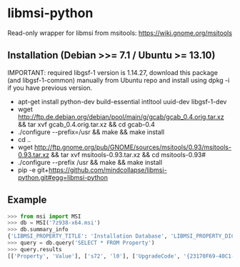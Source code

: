 # libmsi-python

Read-only wrapper for libmsi from msitools: https://wiki.gnome.org/msitools

## Installation (Debian >>= 7.1 / Ubuntu >= 13.10)

IMPORTANT: required libgsf-1 version is 1.14.27, download this package (and libgsf-1-common) manually from Ubuntu repo and install using dpkg -i if you have previous version.

* apt-get install python-dev build-essential intltool uuid-dev libgsf-1-dev 
* wget http://ftp.de.debian.org/debian/pool/main/g/gcab/gcab_0.4.orig.tar.xz && tar xvf gcab_0.4.orig.tar.xz && cd gcab-0.4
* ./configure --prefix=/usr && make && make install
* cd ..
* wget http://ftp.gnome.org/pub/GNOME/sources/msitools/0.93/msitools-0.93.tar.xz && tar xvf msitools-0.93.tar.xz && cd msitools-0.93#
* ./configure --prefix /usr && make && make install
* pip -e git+https://github.com/mindcollapse/libmsi-python.git#egg=libmsi-python

## Example
```python
>>> from msi import MSI
>>> db = MSI('7z938-x64.msi')
>>> db.summary_info       
{'LIBMSI_PROPERTY_TITLE': 'Installation Database', 'LIBMSI_PROPERTY_DICTIONARY': None, 'LIBMSI_PROPERTY_LASTAUTHOR': None, 'LIBMSI_PROPERTY_COMMENTS': '7-Zip (x64 edition) Package', 'LIBMSI_PROPERTY_APPNAME': 'Windows Installer XML v2.0.3719.0 (candle/light)', 'LIBMSI_PROPERTY_LASTSAVED_TM': 130647995050000000, 'LIBMSI_PROPERTY_EDITTIME': None, 'LIBMSI_PROPERTY_TEMPLATE': 'x64;1033', 'LIBMSI_PROPERTY_UUID': '{23170F69-40C1-2702-0938-000002000000}', 'LIBMSI_PROPERTY_LASTPRINTED': None, 'LIBMSI_PROPERTY_KEYWORDS': 'Installer', 'LIBMSI_PROPERTY_VERSION': 200, 'LIBMSI_PROPERTY_CREATED_TM': 130647995050000000, 'LIBMSI_PROPERTY_THUMBNAIL': None, 'LIBMSI_PROPERTY_SUBJECT': '7-Zip (x64 edition) Package', 'LIBMSI_PROPERTY_RESTRICT': None, 'LIBMSI_PROPERTY_CODEPAGE': 1252, 'LIBMSI_PROPERTY_SOURCE': 2, 'LIBMSI_PROPERTY_AUTHOR': 'Igor Pavlov', 'LIBMSI_PROPERTY_SECURITY': 2}
>>> query = db.query('SELECT * FROM Property')
>>> query.results
[['Property', 'Value'], ['s72', 'l0'], ['UpgradeCode', '{23170F69-40C1-2702-0000-000004000000}'], ['Manufacturer', 'Igor Pavlov'], ['ProductCode', '{23170F69-40C1-2702-0938-000001000000}'], ['ProductLanguage', '1033'], ['ProductName', '7-Zip 9.38 (x64 edition)'], ['ProductVersion', '9.38.00.0'], ['ALLUSERS', '2'], ['ARPURLINFOABOUT', 'http://www.7-zip.org/'], ['ARPHELPLINK', 'http://www.7-zip.org/support.html'], ['ARPURLUPDATEINFO', 'http://www.7-zip.org/download.html'], ['DefaultUIFont', 'WixUI_Font_Normal'], ['WixUI_Mode', 'FeatureTree'], ['WixUI_WelcomeDlg_Next', 'LicenseAgreementDlg'], ['WixUI_LicenseAgreementDlg_Back', 'WelcomeDlg'], ['WixUI_LicenseAgreementDlg_Next', 'CustomizeDlg'], ['WixUI_CustomizeDlg_BackChange', 'MaintenanceTypeDlg'], ['WixUI_CustomizeDlg_BackCustom', 'SetupTypeDlg'], ['WixUI_CustomizeDlg_BackFeatureTree', 'LicenseAgreementDlg'], ['WixUI_CustomizeDlg_Next', 'VerifyReadyDlg'], ['WixUI_VerifyReadyDlg_BackCustom', 'CustomizeDlg'], ['WixUI_VerifyReadyDlg_BackChange', 'CustomizeDlg'], ['WixUI_VerifyReadyDlg_BackRepair', 'MaintenanceTypeDlg'], ['WixUI_VerifyReadyDlg_BackTypical', 'SetupTypeDlg'], ['WixUI_VerifyReadyDlg_BackFeatureTree', 'CustomizeDlg'], ['WixUI_VerifyReadyDlg_BackComplete', 'SetupTypeDlg'], ['WixUI_MaintenanceWelcomeDlg_Next', 'MaintenanceTypeDlg'], ['WixUI_MaintenanceTypeDlg_Change', 'CustomizeDlg'], ['WixUI_MaintenanceTypeDlg_Repair', 'VerifyRepairDlg'], ['WixUI_MaintenanceTypeDlg_Remove', 'VerifyRemoveDlg'], ['WixUI_MaintenanceTypeDlg_Back', 'MaintenanceWelcomeDlg'], ['WixUI_VerifyRemoveDlg_Back', 'MaintenanceTypeDlg'], ['WixUI_VerifyRepairDlg_Back', 'MaintenanceTypeDlg'], ['ErrorDialog', 'ErrorDlg'], ['SecureCustomProperties', 'OLDERVERSIONBEINGUPGRADED']]```